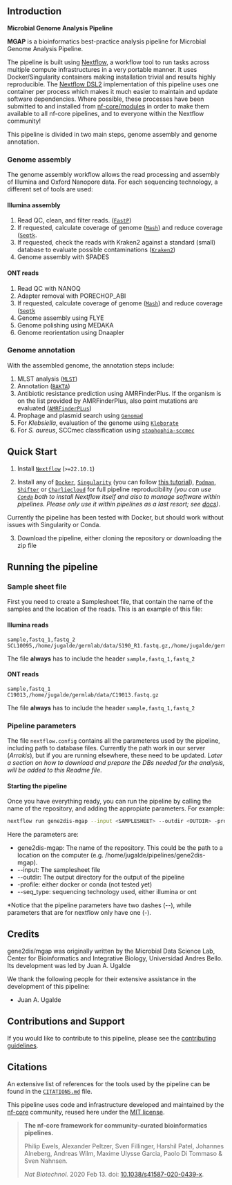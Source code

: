 ## Introduction

**Microbial Genome Analysis Pipeline**

**MGAP** is a bioinformatics best-practice analysis pipeline for Microbial Genome Analysis Pipeline.

The pipeline is built using [Nextflow](https://www.nextflow.io), a workflow tool to run tasks across multiple compute infrastructures in a very portable manner. It uses Docker/Singularity containers making installation trivial and results highly reproducible. The [Nextflow DSL2](https://www.nextflow.io/docs/latest/dsl2.html) implementation of this pipeline uses one container per process which makes it much easier to maintain and update software dependencies. Where possible, these processes have been submitted to and installed from [nf-core/modules](https://github.com/nf-core/modules) in order to make them available to all nf-core pipelines, and to everyone within the Nextflow community!

This pipeline is divided in two main steps, genome assembly and genome annotation. 

### Genome assembly

The genome assembly workflow allows the read processing and assembly of Illumina and Oxford Nanopore data. For each sequencing technology, a different set of tools are used:

#### Illumina assembly
1. Read QC, clean, and filter reads. ([`FastP`](https://github.com/OpenGene/fastp))
2. If requested, calculate coverage of genome ([`Mash`](https://mash.readthedocs.io/en/latest/)) and reduce coverage ([`Seqtk`](https://github.com/lh3/seqtk).
3. If requested, check the reads with Kraken2 against a standard (small) database to evaluate possible contaminations ([`Kraken2`](https://ccb.jhu.edu/software/kraken2/))
4. Genome assembly with SPADES

#### ONT reads
1. Read QC with NANOQ
2. Adapter removal with PORECHOP_ABI
3. If requested, calculate coverage of genome ([`Mash`](https://mash.readthedocs.io/en/latest/)) and reduce coverage ([`Seqtk`](https://github.com/lh3/seqtk)
4. Genome assembly using FLYE
5. Genome polishing using MEDAKA
6. Genome reorientation using Dnaapler

### Genome annotation

With the assembled genome, the annotation steps include:

1. MLST analysis ([`MLST`](https://github.com/tseemann/mlst))
2. Annotation ([`BAKTA`](https://github.com/oschwengers/bakta))
3. Antibiotic resistance prediction using AMRFinderPlus. If the organism is on the list provided by AMRFinderPlus, also point mutations are evaluated ([`AMRFinderPLus`](https://github.com/ncbi/amr))
4. Prophage and plasmid search using [`Genomad`](https://github.com/apcamargo/genomad)
5. For _Klebsiella_, evaluation of the genome using [`Kleborate`](https://github.com/klebgenomics/Kleborate)
6. For _S. aureus_, SCCmec classification using [`staphophia-sccmec`](https://github.com/staphopia/staphopia-sccmec)


## Quick Start

1. Install [`Nextflow`](https://www.nextflow.io/docs/latest/getstarted.html#installation) (`>=22.10.1`)

2. Install any of [`Docker`](https://docs.docker.com/engine/installation/), [`Singularity`](https://www.sylabs.io/guides/3.0/user-guide/) (you can follow [this tutorial](https://singularity-tutorial.github.io/01-installation/)), [`Podman`](https://podman.io/), [`Shifter`](https://nersc.gitlab.io/development/shifter/how-to-use/) or [`Charliecloud`](https://hpc.github.io/charliecloud/) for full pipeline reproducibility _(you can use [`Conda`](https://conda.io/miniconda.html) both to install Nextflow itself and also to manage software within pipelines. Please only use it within pipelines as a last resort; see [docs](https://nf-co.re/usage/configuration#basic-configuration-profiles))_.

Currently the pipeline has been tested with Docker, but should work without issues with Singularity or Conda.

3. Download the pipeline, either cloning the repository or downloading the zip file

## Running the pipeline

### Sample sheet file
First you need to create a Samplesheet file, that contain the name of the samples and the location of the reads. This is an example of this file:

#### Illumina reads

```
sample,fastq_1,fastq_2
SCL10095,/home/jugalde/germlab/data/S190_R1.fastq.gz,/home/jugalde/germlab/data/S190_R2.fastq.gz
```

The file **always** has to include the header `sample,fastq_1,fastq_2`

#### ONT reads

```
sample,fastq_1
C19013,/home/jugalde/germlab/data/C19013.fastq.gz
```

The file **always** has to include the header `sample,fastq_1,fastq_2`

### Pipeline parameters

The file `nextflow.config` contains all the parameteres used by the pipeline, including path to database files. Currently the path work in our server (_Arrakis_), but if you are running elsewhere, these need to be updated. *Later a section on how to download and prepare the DBs needed for the analysis, will be added to this Readme file*.


#### Starting the pipeline

Once you have everything ready, you can run the pipeline by calling the name of the repository, and adding the appropiate parameters. For example:


   ```bash
   nextflow run gene2dis-mgap --input <SAMPLESHEET> --outdir <OUTDIR> -profile docker -seq_type illumina|ont
   ```

   Here the parameters are:
   - gene2dis-mgap: The name of the repository. This could be the path to a location on the computer (e.g. /home/jugalde/pipelines/gene2dis-mgap).
   - --input: The samplesheet file
   - --outdir: The output directory for the output of the pipeline
   - -profile: either docker or conda (not tested yet)
   - --seq_type: sequencing technology used, either illumina or ont

   *Notice that the pipeline parameters have two dashes (--), while parameters that are for nextflow only have one (-).


## Credits

gene2dis/mgap was originally written by the Microbial Data Science Lab, Center for Bioinformatics and Integrative Biology, Universidad Andres Bello. Its development was led by Juan A. Ugalde

We thank the following people for their extensive assistance in the development of this pipeline:

- Juan A. Ugalde


## Contributions and Support

If you would like to contribute to this pipeline, please see the [contributing guidelines](.github/CONTRIBUTING.md).

## Citations

<!-- TODO nf-core: Add citation for pipeline after first release. Uncomment lines below and update Zenodo doi and badge at the top of this file. -->
<!-- If you use  gene2dis/mgap for your analysis, please cite it using the following doi: [10.5281/zenodo.XXXXXX](https://doi.org/10.5281/zenodo.XXXXXX) -->

<!-- TODO nf-core: Add bibliography of tools and data used in your pipeline -->

An extensive list of references for the tools used by the pipeline can be found in the [`CITATIONS.md`](CITATIONS.md) file.

This pipeline uses code and infrastructure developed and maintained by the [nf-core](https://nf-co.re) community, reused here under the [MIT license](https://github.com/nf-core/tools/blob/master/LICENSE).

> **The nf-core framework for community-curated bioinformatics pipelines.**
>
> Philip Ewels, Alexander Peltzer, Sven Fillinger, Harshil Patel, Johannes Alneberg, Andreas Wilm, Maxime Ulysse Garcia, Paolo Di Tommaso & Sven Nahnsen.
>
> _Nat Biotechnol._ 2020 Feb 13. doi: [10.1038/s41587-020-0439-x](https://dx.doi.org/10.1038/s41587-020-0439-x).
